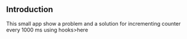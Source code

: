 <h2>Introduction</h2>
This small app show a problem and a solution for incrementing counter every 1000 ms using hooks>here</a>